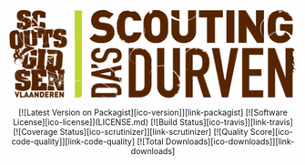 ![alt tag](https://github.com/Tjoosten/SVG-scss/blob/master/repo-assets/logo.jpg)

<p align="center">
   [![Latest Version on Packagist][ico-version]][link-packagist]
   [![Software License][ico-license]](LICENSE.md)
   [![Build Status][ico-travis]][link-travis]
   [![Coverage Status][ico-scrutinizer]][link-scrutinizer]
   [![Quality Score][ico-code-quality]][link-code-quality]
   [![Total Downloads][ico-downloads]][link-downloads]
</p>
